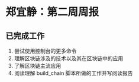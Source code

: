 # 郑宜静：第二周周报

## 已完成工作

1. 尝试使用控制台的更多命令
2. 理解区块链涉及的技术以及其在区块链中的应用
3. 了解区块链主流应用
4. 阅读理解 build_chain 脚本所做的工作并写阅读报告

